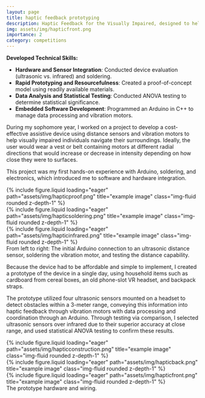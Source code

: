```yaml
---
layout: page
title: haptic feedback prototyping
description: Haptic Feedback for the Visually Impaired, designed to help the blind in understanding their surroundings (2021 Gwinnett School of Mathematics, Science, and Technology Science and Engineering Fair)
img: assets/img/hapticfront.png
importance: 2
category: competitions
---
```


**Developed Technical Skills:**
- **Hardware and Sensor Integration**: Conducted device evaluation (ultrasonic vs. infrared) and soldering.
- **Rapid Prototyping and Resourcefulness**: Created a proof-of-concept model using readily available materials.
- **Data Analysis and Statistical Testing**: Conducted ANOVA testing to determine statistical significance.
- **Embedded Software Development**: Programmed an Arduino in C++ to manage data processing and vibration motors.

During my sophomore year, I worked on a project to develop a cost-effective assistive device using distance sensors and vibration motors to help visually impaired individuals navigate their surroundings. Ideally, the user would wear a vest or belt containing motors at different radial directions that would increase or decrease in intensity depending on how close they were to surfaces.

This project was my first hands-on experience with Arduino, soldering, and electronics, which introduced me to software and hardware integration.

<div class="row">
    <div class="col-sm mt-3 mt-md-0">
        {% include figure.liquid loading="eager" path="assets/img/hapticproof.png" title="example image" class="img-fluid rounded z-depth-1" %}
    </div>
    <div class="col-sm mt-3 mt-md-0">
        {% include figure.liquid loading="eager" path="assets/img/hapticsoldering.png" title="example image" class="img-fluid rounded z-depth-1" %}
    </div>
    <div class="col-sm mt-3 mt-md-0">
        {% include figure.liquid loading="eager" path="assets/img/hapticinfrared.png" title="example image" class="img-fluid rounded z-depth-1" %}
    </div>
</div>
<div class="caption">
    From left to right: The initial Arduino connection to an ultrasonic distance sensor, soldering the vibration motor, and testing the distance capability.
</div>

Because the device had to be affordable and simple to implement, I created a prototype of the device in a single day, using household items such as cardboard from cereal boxes, an old phone-slot VR headset, and backpack straps. 

The prototype utilized four ultrasonic sensors mounted on a headset to detect obstacles within a 3-meter range, conveying this information into haptic feedback through vibration motors with data processing and coordination through an Arduino. Through testing via comparison, I selected ultrasonic sensors over infrared due to their superior accuracy at close range, and used statistical ANOVA testing to confirm these results.

<div class="row">
    <div class="col-sm mt-3 mt-md-0">
        {% include figure.liquid loading="eager" path="assets/img/hapticconstruction.png" title="example image" class="img-fluid rounded z-depth-1" %}
    </div>
    <div class="col-sm mt-3 mt-md-0">
        {% include figure.liquid loading="eager" path="assets/img/hapticback.png" title="example image" class="img-fluid rounded z-depth-1" %}
    </div>
    <div class="col-sm mt-3 mt-md-0">
        {% include figure.liquid loading="eager" path="assets/img/hapticfront.png" title="example image" class="img-fluid rounded z-depth-1" %}
    </div>
</div>
<div class="caption">
    The prototype hardware and wiring.
</div>